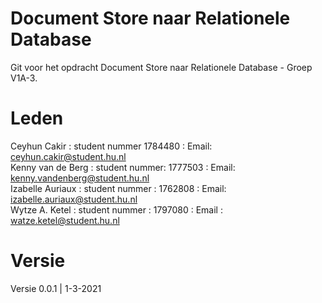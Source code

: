 # Document Store naar Relationele Database
Git voor het opdracht Document Store naar Relationele Database - Groep V1A-3.

# Leden

Ceyhun Cakir : student nummer 1784480 : Email: ceyhun.cakir@student.hu.nl<br/>
Kenny van de Berg : student nummer: 1777503 : Email: kenny.vandenberg@student.hu.nl<br/>
Izabelle Auriaux : student nummer : 1762808 : Email: izabelle.auriaux@student.hu.nl<br/>
Wytze A. Ketel : student nummer : 1797080 : Email : watze.ketel@student.hu.nl<br/>

# Versie

Versie 0.0.1 | 1-3-2021
